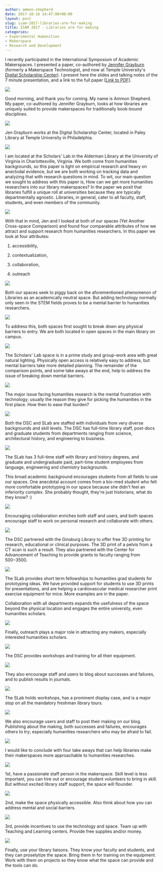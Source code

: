 ```yaml
---
author: ammon-shepherd
date: 2017-10-16 14:47:00+00:00
layout: post
slug: isam-2017-libraries-are-for-making
title: ISAM 2017 - Libraries are for making
categories:
- Experimental Humanities
- Makerspace
- Research and Development
---
```


I recently participated in the International Symposium of Academic Makerspaces. I presented a paper, co-authored by [Jennifer Grayburn](https://jennifergrayburn.com/) (formerly a Makerspace Technologist, and now at Temple University's [Digital Scholarship Center](https://sites.temple.edu/tudsc/)). I present here the slides and talking notes of the 7 minute presentation, and a link to the full paper [[Link to PDF](http://scholarslab.org/wp-content/uploads/2017/10/Grayburn-Shepherd-Final.pdf)].

[![](http://static.scholarslab.org/wp-content/uploads/2017/10/isam-presentation_000-1024x576.png)](http://scholarslab.org/?attachment_id=13856)

Good morning, and thank you for coming. My name is Ammon Shepherd. My paper, co-authored by Jennifer Grayburn, looks at how libraries are uniquely suited to provide makerspaces for traditionally book-bound disciplines.

![](http://static.scholarslab.org/wp-content/uploads/2017/10/isam-presentation_001-1024x576.png)

Jen Grayburn works at the Digital Scholarship Center, located in Paley Library at Temple University in Philadelphia.

![](http://static.scholarslab.org/wp-content/uploads/2017/10/isam-presentation_002-1024x576.png)

I am located at the Scholars' Lab in the Alderman Library at the University of Virginia in Charlottesville, Virginia. We both come from humanities backgrounds, so this paper is light on empirical research and heavy on anectodal evidence, but we are both working on tracking data and analyzing that with research questions in mind. To wit, our main question we sought to address with this paper is, How can we get more humanities researchers into our library makerspaces? In the paper we posit that libraries fulfill a unique roll at universities because they are typically departmentally agnostic. Libraries, in general, cater to all faculty, staff, students, and even members of the community.

![](http://static.scholarslab.org/wp-content/uploads/2017/10/isam-presentation_003-1024x576.png)

With that in mind, Jen and I looked at both of our spaces (Yet Another Cross-space Comparison) and found four comparable attributes of how we attract and support research from humanities researchers. In this paper we look at four attributes:



 	
  1. accessibility,

 	
  2. contextualization,

 	
  3. collaboration,

 	
  4. outreach


![](http://static.scholarslab.org/wp-content/uploads/2017/10/isam-presentation_004-1024x576.png)

Both our spaces seek to piggy back on the aforementioned phenomenon of Libraries as an academically neutral space. But adding technology normally only seen in the STEM fields proves to be a mental barrier to humanities researchers.

![](http://static.scholarslab.org/wp-content/uploads/2017/10/isam-presentation_005-1024x576.png)

To address this, both spaces first sought to break down any physical barriers to entry. We are both located in open spaces in the main library on campus.

![](http://static.scholarslab.org/wp-content/uploads/2017/10/isam-presentation_006-1024x576.png)

The Scholars' Lab space is in a prime study and group-work area with great natural lighting. Physically open access is relatively easy to address, but mental barriers take more detailed planning. The remainder of the comparison points, and some take aways at the end, help to address the issue of breaking down mental barriers.

![](http://static.scholarslab.org/wp-content/uploads/2017/10/isam-presentation_007-1024x576.png)

The major issue facing humanities research is the mental frustration with technology; usually the reason they give for picking the humanities in the first place. How then to ease that burden?

![](http://static.scholarslab.org/wp-content/uploads/2017/10/isam-presentation_008-1024x576.png)

Both the DSC and SLab are staffed with individuals from very diverse backgrounds and skill levels. The DSC has full-time library staff, post-docs and graduate students from departments ranging from science, architectural history, and engineering to business.

![](http://static.scholarslab.org/wp-content/uploads/2017/10/isam-presentation_009-1024x576.png)

The SLab has 3 full-time staff with library and history degrees, and graduate and undergraduate paid, part-time student employees from language, engineering and chemistry backgrounds.

This broad academic background encourages students from all fields to use our spaces. One anecdotal account comes from a bio-med student who felt more comfortable prototyping in our space because she didn't feel an inferiority complex. She probably thought, they're just historians, what do they know? :)

![](http://static.scholarslab.org/wp-content/uploads/2017/10/isam-presentation_010-1024x576.png)

Encouraging collaboration enriches both staff and users, and both spaces encourage staff to work on personal research and collaborate with others.

![](http://static.scholarslab.org/wp-content/uploads/2017/10/isam-presentation_011-1024x576.png)

The DSC partnered with the Ginsburg Library to offer free 3D printing for research, educational or clinical purposes. The 3D print of a pelvis from a CT scan is such a result. They also partnered with the Center for Advancement of Teaching to provide grants to faculty ranging from $500-$3500.

![](http://static.scholarslab.org/wp-content/uploads/2017/10/isam-presentation_012-1024x576.png)

The SLab provides short term fellowships to humanities grad students for prototyping ideas. We have provided support for students to use 3D prints for presentations, and are helping a cardiovascular medical researcher print exercise equipment for mice. More examples are in the paper.

Collaboration with all departments expands the usefulness of the space beyond the physical location and engages the entire university, even humanities scholars.

![](http://static.scholarslab.org/wp-content/uploads/2017/10/isam-presentation_013-1024x576.png)

Finally, outreach plays a major role in attracting any makers, especially interested humanities scholars.

![](http://static.scholarslab.org/wp-content/uploads/2017/10/isam-presentation_014-1024x576.png)

The DSC provides workshops and training for all their equipment.

![](http://static.scholarslab.org/wp-content/uploads/2017/10/isam-presentation_015-1024x576.png)

They also encourage staff and users to blog about successes and failures, and to publish results in journals.

![](http://static.scholarslab.org/wp-content/uploads/2017/10/isam-presentation_016-1024x576.png)

The SLab holds workshops, has a prominent display case, and is a major stop on all the mandatory freshman library tours.

![](http://static.scholarslab.org/wp-content/uploads/2017/10/isam-presentation_017-1024x576.png)

We also encourage users and staff to post their making on our blog. Publishing about the making, both successes and failures, encourages others to try; especially humanities researchers who may be afraid to fail.

![](http://static.scholarslab.org/wp-content/uploads/2017/10/isam-presentation_018-1024x576.png)

I would like to conclude with four take aways that can help libraries make their makerspaces more approachable to humanities researches.

![](http://static.scholarslab.org/wp-content/uploads/2017/10/isam-presentation_019-1024x576.png)

1st, have a passionate staff person in the makerspace. Skill level is less important, you can hire out or encourage student volunteers to bring in skill. But without excited library staff support, the space will flounder.

![](http://static.scholarslab.org/wp-content/uploads/2017/10/isam-presentation_020-1024x576.png)

2nd, make the space physically accessible. Also think about how you can address mental and social barriers.

![](http://static.scholarslab.org/wp-content/uploads/2017/10/isam-presentation_021-1024x576.png)

3rd, provide incentives to use the technology and space. Team up with Teaching and Learning centers. Provide free supplies and/or money.

![](http://static.scholarslab.org/wp-content/uploads/2017/10/isam-presentation_022-1024x576.png)

Finally, use your library liaisons. They know your faculty and students, and they can proselytize the space. Bring them in for training on the equipment. Work with them on projects so they know what the space can provide and the tools can do.
